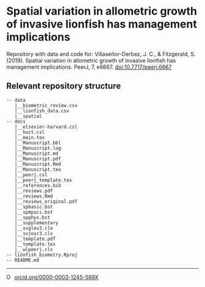 # Spatial variation in allometric growth of invasive lionfish has management implications

Repository with data and code for: Villaseñor-Derbez, J. C., & Fitzgerald, S. (2019). Spatial variation in allometric growth of invasive lionfish has management implications. PeerJ, 7, e6667. [doi:10.7717/peerj.6667](https://peerj.com/articles/6667/)

## Relevant repository structure 

```
-- data
   |__biometric_review.csv
   |__lionfish_data.csv
   |__spatial
-- docs
   |__elsevier-harvard.csl
   |__huct.csl
   |__main.tex
   |__Manuscript.bbl
   |__Manuscript.log
   |__Manuscript.md
   |__Manuscript.pdf
   |__Manuscript.Rmd
   |__Manuscript.tex
   |__peerj.csl
   |__peerj_template.tex
   |__references.bib
   |__reviews.pdf
   |__reviews.Rmd
   |__reviews_original.pdf
   |__spbasic.bst
   |__spmpsci.bst
   |__spphys.bst
   |__supplementary
   |__svglov3.clo
   |__svjour3.cls
   |__template.pdf
   |__template.tex
   |__wlpeerj.cls
-- lionfish_biometry.Rproj
-- README.md
```

--------- 

<a href="https://orcid.org/0000-0003-1245-589X" target="orcid.widget" rel="noopener noreferrer" style="vertical-align:top;"><img src="https://orcid.org/sites/default/files/images/orcid_16x16.png" style="width:1em;margin-right:.5em;" alt="ORCID iD icon">orcid.org/0000-0003-1245-589X</a>

